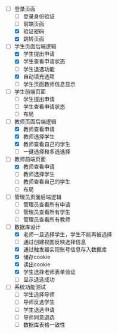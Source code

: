 - [ ] 登录页面
  - [ ] 登录身份验证
  - [ ] 前端页面
  - [x] 验证密码
  - [x] 跳转页面
- [ ] 学生页面后端逻辑
  - [x] 学生提出申请
  - [x] 学生查看申请状态
  - [ ] 学生退选功能
  - [x] 自动填充选项
  - [ ] 学生页面教师信息显示
- [ ] 学生前端页面
    - [ ] 学生提出申请
    - [ ] 学生查看申请状态
    - [ ] 布局
- [ ] 教师页面后端逻辑
    - [x] 教师查看申请
    - [x] 教师选择学生
    - [x] 教师查看自己的学生
    - [ ] 一键选择和多选选择
- [ ] 教师前端页面
    - [x] 教师查看申请
    - [ ] 教师选择学生
    - [ ] 教师查看自己的学生
    - [ ] 布局
- [ ] 管理员页面后端逻辑
    - [ ] 管理员查看所有申请
    - [ ] 管理员查看所有学生
    - [ ] 管理员查看所有教师
- [ ] 数据库设计
    - [x] 老师一旦选择学生，学生不能再被选择
    - [ ] 通过创建视图反映选择信息
    - [x] 通过触发器实现账号信息存入数据库
    - [x] 储存cookie
    - [x] 读出cookie
    - [x] 学生选择老师表单验证
    - [ ] 显示退选成功
- [ ] 系统功能测试
   - [ ] 学生选择导师
   - [ ] 导师反选学生
   - [ ] 学生退选申请
   - [ ] 导师同意退选
   - [ ] 数据库表格一致性
